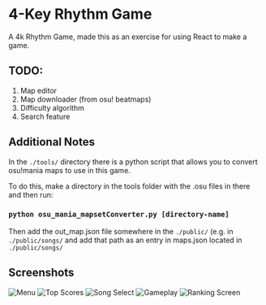 # 4-Key Rhythm Game
A 4k Rhythm Game, made this as an exercise for using React to make a game.

## TODO:
1. Map editor
2. Map downloader (from osu! beatmaps)
3. Difficulty algorithm
4. Search feature

## Additional Notes
In the `./tools/` directory there is a python script that allows you to convert osu!mania maps to use in this game.

To do this, make a directory in the tools folder with the .osu files in there and then run:
### `python osu_mania_mapsetConverter.py [directory-name]`

Then add the out_map.json file somewhere in the `./public/` (e.g. in `./public/songs/` and add that path as an entry in maps.json located in `./public/songs/`

## Screenshots

![Menu](https://i.imgur.com/JDBDhtd.png)
![Top Scores](https://i.imgur.com/HV7nIov.png)
![Song Select](https://i.imgur.com/XLbeQMC.png)
![Gameplay](https://i.imgur.com/2Zp3xZa.png)
![Ranking Screen](https://i.imgur.com/2nnoKUO.png)
